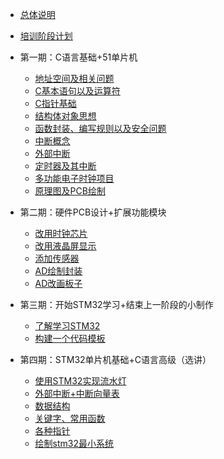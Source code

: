 - [总体说明](/?id=main)
- [培训阶段计划](/segments)

- 第一期：C语言基础+51单片机
  - [地址空间及相关问题](/tasks/C_Basic/1-c-address-space)
  - [C基本语句以及运算符](/tasks/C_Basic/2-c-basic-statements-operators)
  - [C指针基础](/tasks/C_Basic/3-c-pointer-basics)
  - [结构体对象思想](/tasks/C_Basic/4-c-struct-objetc-thinking)
  - [函数封装、编写规则以及安全问题](/tasks/C_Basic/5-function-encapsulation-security)
  - [中断概念](/tasks/51_Microcomputer_Project/1-interrupt-concept)
  - [外部中断](/tasks/51_Microcomputer_Project/2-external-interrupt)
  - [定时器及其中断](/tasks/51_Microcomputer_Project/3-timer-interrupt)
  - [多功能电子时钟项目](/tasks/51_Microcomputer_Project/4-multifunction-electronic-clock)
  - [原理图及PCB绘制](/tasks/)
 
- 第二期：硬件PCB设计+扩展功能模块
  - [改用时钟芯片](/tasks/)
  - [改用液晶屏显示](/tasks/)
  - [添加传感器](/tasks/)
  - [AD绘制封装](/tasks/)
  - [AD改画板子](/tasks/)

- 第三期：开始STM32学习+结束上一阶段的小制作
  - [了解学习STM32](/tasks/)
  - [构建一个代码模板](/tasks/)

- 第四期：STM32单片机基础+C语言高级（选讲）
  - [使用STM32实现流水灯](/tasks/)
  - [外部中断+中断向量表](/tasks/)
  - [数据结构](/tasks/)
  - [关键字、常用函数](/tasks/)
  - [各种指针](/tasks/)
  - [绘制stm32最小系统](/tasks/)
  
  
 